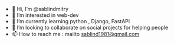 - 👋 Hi, I’m @sablindmitry
- 👀 I’m interested in web-dev 
- 🌱 I’m currently learning python , Django, FastAPI 
- 💞️ I’m looking to collaborate on social projects for helping people
- 📫 How to reach me : mailto sablind1981@gmail.com

<!---
sablindmitry/sablindmitry is a ✨ special ✨ repository because its `README.md` (this file) appears on your GitHub profile.
You can click the Preview link to take a look at your changes.
--->
